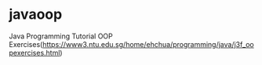 # javaoop
Java Programming Tutorial OOP Exercises(https://www3.ntu.edu.sg/home/ehchua/programming/java/j3f_oopexercises.html)
